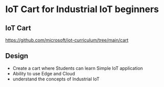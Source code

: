 # IoT Cart for Industrial IoT beginners

## IoT Cart

https://github.com/microsoft/iot-curriculum/tree/main/cart

## Design

- Create a cart where Students can learn Simple IoT application
- Ability to use Edge and Cloud
- understand the concepts of Industrial IoT
